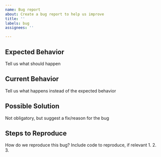 ```yaml
---
name: Bug report
about: Create a bug report to help us improve
title: ''
labels: bug
assignees: ''

---
```


## Expected Behavior
Tell us what should happen

## Current Behavior
Tell us what happens instead of the expected behavior

## Possible Solution
Not obligatory, but suggest a fix/reason for the bug

## Steps to Reproduce
How do we reproduce this bug? Include code to reproduce, if relevant
1.
2.
3.
